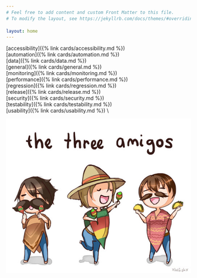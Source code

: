 ```yaml
---
# Feel free to add content and custom Front Matter to this file.
# To modify the layout, see https://jekyllrb.com/docs/themes/#overriding-theme-defaults

layout: home
---
```


[accessibility]({% link cards/accessibility.md %}) \
[automation]({% link cards/automation.md %}) \
[data]({% link cards/data.md %}) \
[general]({% link cards/general.md %}) \
[monitoring]({% link cards/monitoring.md %}) \
[performance]({% link cards/performance.md %}) \
[regression]({% link cards/regression.md %}) \
[release]({% link cards/release.md %}) \
[security]({% link cards/security.md %}) \
[testability]({% link cards/testability.md %}) \
[usability]({% link cards/usability.md %}) \

![Alt text](/assets/images/the-three-amigos.jpg)
